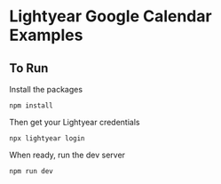 # Lightyear Google Calendar Examples

## To Run

Install the packages

```shell
npm install
```

Then get your Lightyear credentials

```shell
npx lightyear login
```

When ready, run the dev server

```shell
npm run dev
```
